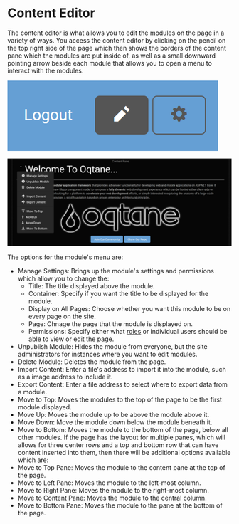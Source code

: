 # Content Editor

The content editor is what allows you to edit the modules on the page in a variety of ways\. You access the content editor by clicking on the pencil on the top right side of the page which then shows the borders of the content pane which the modules are put inside of, as well as a small downward pointing arrow beside each module that allows you to open a menu to interact with the modules\.

![pencilEdit](pencilEdit.png)

![contentArrow](contentArrow.png)

The options for the module's menu are:
* Manage Settings: Brings up the module's settings and permissions which allow you to change the:
    * Title: The title displayed above the module\.
    * Container: Specify if you want the title to be displayed for the module\.
    * Display on All Pages: Choose whether you want this module to be on every page on the site\.
    * Page: Chnage the page that the module is displayed on\.
    * Permissions: Specify either what [roles](/admin/AdminDashboard/roleManagement.md) or individual users should be able to view or edit the page\.
* Unpublish Module: Hides the module from everyone, but the site administrators for instances where you want to edit modules\.
* Delete Module: Deletes the module from the page\.
* Import Content: Enter a file's address to import it into the module, such as a image address to include it\.
* Export Content: Enter a file address to select where to export data from a module\.
* Move to Top: Moves the modules to the top of the page to be the first module displayed\.
* Move Up: Moves the module up to be above the module above it\.
* Move Down: Move the module down below the module beneath it\.
* Move to Bottom: Moves the module to the bottom of the page, below all other modules\.
If the page has the layout for multiple panes, which will allows for three center rows and a top and bottom row that can have content inserted into them, then there will be additional options available which are:
* Move to Top Pane: Moves the module to the content pane at the top of the page\.
* Move to Left Pane: Moves the module to the left-most column\.
* Move to Right Pane: Moves the module to the right-most column\.
* Move to Content Pane: Moves the module to the central column\.
* Move to Bottom Pane: Moves the module to the pane at the bottom of the page\.